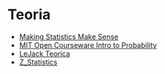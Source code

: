 # Teoria
* [Making Statistics Make Sense](https://www.jbstatistics.com/)
* [MIT Open Courseware Intro to Probability](https://ocw.mit.edu/resources/res-6-012-introduction-to-probability-spring-2018/)
* [LeJack Teorica](https://photos.google.com/share/AF1QipMbAuE8c9_NFkdLuF3jXAVi1erCBfus8YwG3T11HkBI3SWQE72E3C1Akwv-ZZE5cg?key=VFp4RHlFMHk1X2ZJNU9vcHRJZlRWZU9mSmxBSG1R)
* [Z_Statistics](http://www.zstatistics.com/videos#)